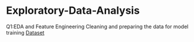 # Exploratory-Data-Analysis
Q1:EDA and Feature Engineering
Cleaning and preparing the data for model training 
[Dataset](https://www.kaggle.com/datasets/sdolezel/black-friday)
